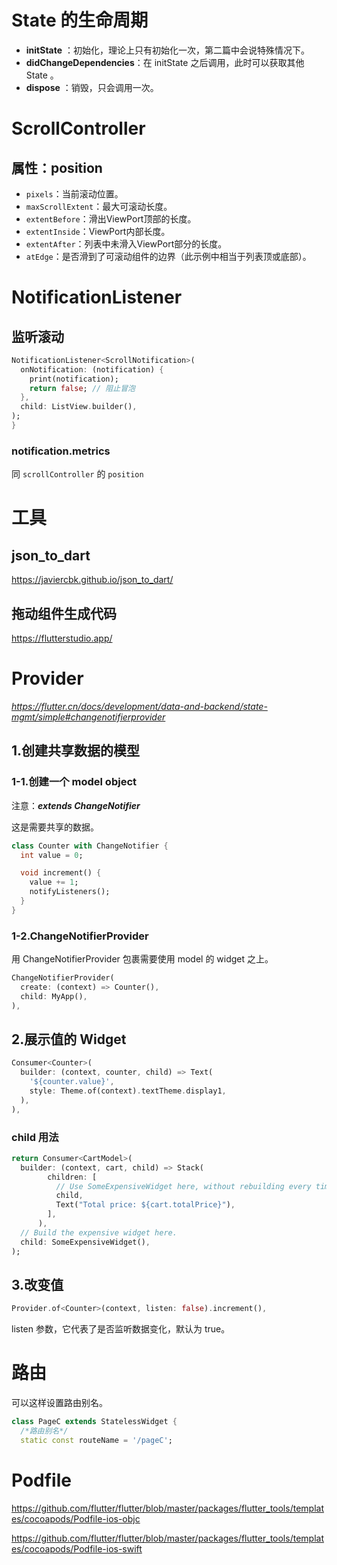# State 的生命周期

 * **initState** ：初始化，理论上只有初始化一次，第二篇中会说特殊情况下。
 * **didChangeDependencies**：在 initState 之后调用，此时可以获取其他 State 。
 * **dispose** ：销毁，只会调用一次。



# ScrollController

## 属性：position

- `pixels`：当前滚动位置。
- `maxScrollExtent`：最大可滚动长度。
- `extentBefore`：滑出ViewPort顶部的长度。
- `extentInside`：ViewPort内部长度。
- `extentAfter`：列表中未滑入ViewPort部分的长度。
- `atEdge`：是否滑到了可滚动组件的边界（此示例中相当于列表顶或底部）。



# NotificationListener

## 监听滚动

```dart
NotificationListener<ScrollNotification>(
  onNotification: (notification) {
    print(notification);
    return false; // 阻止冒泡
  },
  child: ListView.builder(),
);
}
```

### notification.metrics

同 `scrollController` 的 `position`







# 工具

## json_to_dart

https://javiercbk.github.io/json_to_dart/



## 拖动组件生成代码

https://flutterstudio.app/



# Provider

*https://flutter.cn/docs/development/data-and-backend/state-mgmt/simple#changenotifierprovider*

## 1.创建共享数据的模型

### 1-1.创建一个 model object

注意：***extends ChangeNotifier***

这是需要共享的数据。

```dart
class Counter with ChangeNotifier {
  int value = 0;

  void increment() {
    value += 1;
    notifyListeners();
  }
}
```

### 1-2.ChangeNotifierProvider

用 ChangeNotifierProvider 包裹需要使用 model 的 widget 之上。

```dart
ChangeNotifierProvider(
  create: (context) => Counter(),
  child: MyApp(),
),
```



## 2.展示值的 Widget

```dart
Consumer<Counter>(
  builder: (context, counter, child) => Text(
    '${counter.value}',
    style: Theme.of(context).textTheme.display1,
  ),
),
```

### child 用法

```dart
return Consumer<CartModel>(
  builder: (context, cart, child) => Stack(
        children: [
          // Use SomeExpensiveWidget here, without rebuilding every time.
          child,
          Text("Total price: ${cart.totalPrice}"),
        ],
      ),
  // Build the expensive widget here.
  child: SomeExpensiveWidget(),
);
```



## 3.改变值

```dart
Provider.of<Counter>(context, listen: false).increment(),
```

 listen 参数，它代表了是否监听数据变化，默认为 true。



# 路由

可以这样设置路由别名。

```dart
class PageC extends StatelessWidget {
  /*路由别名*/
  static const routeName = '/pageC';
```



# Podfile

https://github.com/flutter/flutter/blob/master/packages/flutter_tools/templates/cocoapods/Podfile-ios-objc

https://github.com/flutter/flutter/blob/master/packages/flutter_tools/templates/cocoapods/Podfile-ios-swift


